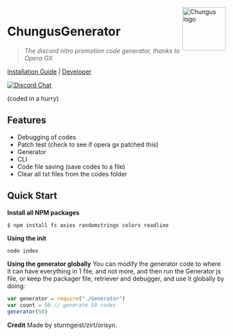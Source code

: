 <img src="https://media.discordapp.net/attachments/1167886221490524230/1187880228803072051/z7lPt5f.png?ex=65987eac&is=658609ac&hm=81582344b66a041217ed66e0fead6522e037e7895cc05db81c09f6b27d7b8823&=&format=webp&quality=lossless" alt="Chungus logo" width="100" height="100" align="right" />

# ChungusGenerator
> _The discord nitro promotion code generator, thanks to Opera GX_

[Installation Guide](https://github.com/orisyn/ChungusGenerator/blob/main/README.txt) | [Developer](<https://discord.com/users/1160157358610206750>)

[![Discord Chat](https://img.shields.io/badge/chat-on%20discord-7289da.svg)](https://discord.gg/boronide)

(coded in a hurry)

## Features

- Debugging of codes
- Patch test (check to see if opera gx patched this)
- Generator
- CLI
- Code file saving (save codes to a file)
- Clear all txt files from the codes folder

## Quick Start

**Install all NPM packages**
```bash
$ npm install fs axios randomstrings colors readline
```

**Using the init**
```
node index
```

**Using the generator globally**
You can modify the generator code to where it can have everything in 1 file, and not more, and then run the Generator js file, or keep the packager file, retriever and debugger, and use it globally by doing:
```js
var generator = require("./Generator")
var count = 50 // generate 50 codes
generator(50)
```

**Credit**
Made by sturmgeist/zirt/orisyn.
